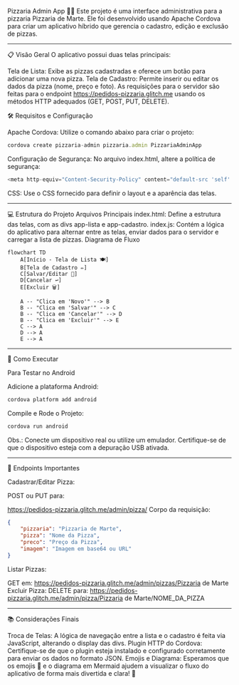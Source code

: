 Pizzaria Admin App 🍕🚀
Este projeto é uma interface administrativa para a pizzaria Pizzaria de Marte. Ele foi desenvolvido usando Apache Cordova para criar um aplicativo híbrido que gerencia o cadastro, edição e exclusão de pizzas.

---

📋 Visão Geral
O aplicativo possui duas telas principais:

Tela de Lista: Exibe as pizzas cadastradas e oferece um botão para adicionar uma nova pizza.
Tela de Cadastro: Permite inserir ou editar os dados da pizza (nome, preço e foto).
As requisições para o servidor são feitas para o endpoint https://pedidos-pizzaria.glitch.me usando os métodos HTTP adequados (GET, POST, PUT, DELETE).

🛠️ Requisitos e Configuração

Apache Cordova: Utilize o comando abaixo para criar o projeto:

```js
cordova create pizzaria-admin pizzaria.admin PizzariaAdminApp
```

Configuração de Segurança: No arquivo index.html, altere a política de segurança:
```js
<meta http-equiv="Content-Security-Policy" content="default-src 'self' data: https://ssl.gstatic.com 'unsafe-eval'; style-src 'self' 'unsafe-inline'; media-src *; img-src * data: content:;">
```
CSS: Use o CSS fornecido para definir o layout e a aparência das telas.

---

💻 Estrutura do Projeto
Arquivos Principais
index.html: Define a estrutura das telas, com as divs app-lista e app-cadastro.
index.js: Contém a lógica do aplicativo para alternar entre as telas, enviar dados para o servidor e carregar a lista de pizzas.
Diagrama de Fluxo

```mermaid
flowchart TD
    A[Início - Tela de Lista 🍽️]
    B[Tela de Cadastro ✏️]
    C[Salvar/Editar 📝]
    D[Cancelar ↩️]
    E[Excluir 🗑️]

    A -- "Clica em 'Novo'" --> B
    B -- "Clica em 'Salvar'" --> C
    B -- "Clica em 'Cancelar'" --> D
    B -- "Clica em 'Excluir'" --> E
    C --> A
    D --> A
    E --> A
```
---

🚀 Como Executar

Para Testar no Android

Adicione a plataforma Android:
```js
cordova platform add android
```

Compile e Rode o Projeto:

```js
cordova run android
```

Obs.: Conecte um dispositivo real ou utilize um emulador. Certifique-se de que o dispositivo esteja com a depuração USB ativada.

---

🔗 Endpoints Importantes

Cadastrar/Editar Pizza:

POST ou PUT para:

https://pedidos-pizzaria.glitch.me/admin/pizza/
Corpo da requisição:

```json
{
    "pizzaria": "Pizzaria de Marte",
    "pizza": "Nome da Pizza",
    "preco": "Preço da Pizza",
    "imagem": "Imagem em base64 ou URL"
}
```

Listar Pizzas:

GET em:
https://pedidos-pizzaria.glitch.me/admin/pizzas/Pizzaria de Marte
Excluir Pizza:
DELETE para:
https://pedidos-pizzaria.glitch.me/admin/pizza/Pizzaria de Marte/NOME_DA_PIZZA

---

📚 Considerações Finais

Troca de Telas: A lógica de navegação entre a lista e o cadastro é feita via JavaScript, alterando o display das divs.
Plugin HTTP do Cordova: Certifique-se de que o plugin esteja instalado e configurado corretamente para enviar os dados no formato JSON.
Emojis e Diagrama: Esperamos que os emojis 🌟 e o diagrama em Mermaid ajudem a visualizar o fluxo do aplicativo de forma mais divertida e clara! 🎉
